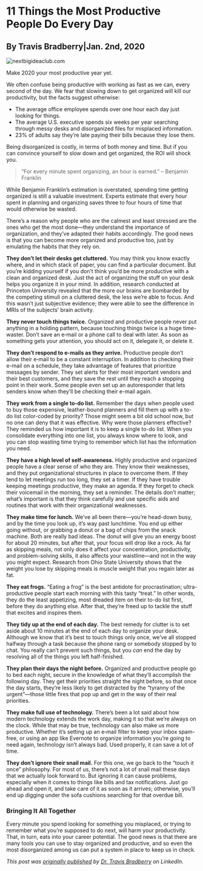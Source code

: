 # 11 Things the Most Productive People Do Every Day

## By  Travis Bradberry|Jan. 2nd, 2020

![nextbigideaclub.com](https://www.google.com/s2/favicons?domain=nextbigideaclub.com)

Make 2020 your most productive year yet.

We often confuse being productive with working as fast as we can, every second of the day. We fear that slowing down to get organized will kill our productivity, but the facts suggest otherwise:

-   The average office employee spends over one hour each day just looking for things.
-   The average U.S. executive spends six weeks per year searching through messy desks and disorganized files for misplaced information.
-   23% of adults say they’re late paying their bills because they lose them.

Being disorganized is costly, in terms of both money and time. But if you can convince yourself to slow down and get organized, the ROI will shock you.

> “For every minute spent organizing, an hour is earned.” – Benjamin Franklin

While Benjamin Franklin’s estimation is overstated, spending time getting organized is still a valuable investment. Experts estimate that every hour spent in planning and organizing saves three to four hours of time that would otherwise be wasted.

There’s a reason why people who are the calmest and least stressed are the ones who get the most done—they understand the importance of organization, and they’ve adapted their habits accordingly. The good news is that you can become more organized and productive too, just by emulating the habits that they rely on.

**They don’t let their desks get cluttered.**  You may think you know exactly where, and in which stack of paper, you can find a particular document. But you’re kidding yourself if you don’t think you’d be more productive with a clean and organized desk. Just the act of organizing the stuff on your desk helps you organize it in your mind. In addition, research conducted at Princeton University revealed that the more our brains are bombarded by the competing stimuli on a cluttered desk, the less we’re able to focus. And this wasn’t just subjective evidence; they were able to see the difference in MRIs of the subjects’ brain activity.

**They never touch things twice.**  Organized and productive people never put anything in a holding pattern, because touching things twice is a huge time-waster. Don’t save an e‑mail or a phone call to deal with later. As soon as something gets your attention, you should act on it, delegate it, or delete it.

**They don’t respond to e-mails as they arrive.**  Productive people don’t allow their e‑mail to be a constant interruption. In addition to checking their e-mail on a schedule, they take advantage of features that prioritize messages by sender. They set alerts for their most important vendors and their best customers, and they save the rest until they reach a stopping point in their work. Some people even set up an autoresponder that lets senders know when they’ll be checking their e-mail again.

**They work from a single to-do list.**  Remember the days when people used to buy those expensive, leather-bound planners and fill them up with a to-do list color-coded by priority? Those might seem a bit old school now, but no one can deny that it was effective. Why were those planners effective? They reminded us how important it is to keep a single to-do list. When you consolidate everything into one list, you always know where to look, and you can stop wasting time trying to remember which list has the information you need.

**They have a high level of self-awareness.**  Highly productive and organized people have a clear sense of who they are. They know their weaknesses, and they put organizational structures in place to overcome them. If they tend to let meetings run too long, they set a timer. If they have trouble keeping meetings productive, they make an agenda. If they forget to check their voicemail in the morning, they set a reminder. The details don’t matter; what’s important is that they think carefully and use specific aids and routines that work with their organizational weaknesses.

**They make time for lunch.**  We’ve all been there—you’re head-down busy, and by the time you look up, it’s way past lunchtime. You end up either going without, or grabbing a donut or a bag of chips from the snack machine. Both are really bad ideas. The donut will give you an energy boost for about 20 minutes, but after that, your focus will drop like a rock. As far as skipping meals, not only does it affect your concentration, productivity, and problem-solving skills, it also affects your waistline—and not in the way you might expect. Research from Ohio State University shows that the weight you lose by skipping meals is muscle weight that you regain later as fat.

**They eat frogs.**  “Eating a frog” is the best antidote for procrastination; ultra-productive people start each morning with this tasty “treat.” In other words, they do the least appetizing, most dreaded item on their to-do list first, before they do anything else. After that, they’re freed up to tackle the stuff that excites and inspires them.

**They tidy up at the end of each day.**  The best remedy for clutter is to set aside about 10 minutes at the end of each day to organize your desk. Although we know that it’s best to touch things only once, we’ve all stopped halfway through a task because the phone rang or somebody stopped by to chat. You really can’t prevent such things, but you  _can_  end the day by resolving all of the things you left half-finished.

**They plan their days the night before.**  Organized and productive people go to bed each night, secure in the knowledge of what they’ll accomplish the following day. They get their priorities straight the night before, so that once the day starts, they’re less likely to get distracted by the “tyranny of the urgent”—those little fires that pop up and get in the way of their real priorities.

**They make full use of technology.**  There’s been a lot said about how modern technology extends the work day, making it so that we’re always on the clock. While that may be true, technology can also make us more productive. Whether it’s setting up an e‑mail filter to keep your inbox spam-free, or using an app like Evernote to organize information you’re going to need again, technology isn’t always bad. Used properly, it can save a lot of time.

**They don’t ignore their snail mail.**  For this one, we go back to the “touch it once” philosophy. For most of us, there’s not a lot of snail mail these days that we actually look forward to. But ignoring it can cause problems, especially when it comes to things like bills and tax notifications. Just go ahead and open it, and take care of it as soon as it arrives; otherwise, you’ll end up digging under the sofa cushions searching for that overdue bill.

### Bringing It All Together

Every minute you spend looking for something you misplaced, or trying to remember what you’re supposed to do next, will harm your productivity. That, in turn, eats into your career potential. The good news is that there are many tools you can use to stay organized and productive, and so even the most disorganized among us can put a system in place to keep us in check.

_This post was  [originally published](https://www.linkedin.com/pulse/11-things-organized-productive-people-do-every-day-bradberry-1f/)  by  [Dr. Travis Bradberry](https://www.linkedin.com/pulse/11-things-organized-productive-people-do-every-day-bradberry-1f/)  on LinkedIn._

<!--stackedit_data:
eyJoaXN0b3J5IjpbLTU3MjY0MzgxNywtMTE1NjM1MDA5NV19
-->